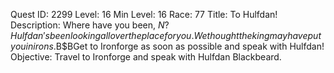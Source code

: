 Quest ID: 2299
Level: 16
Min Level: 16
Race: 77
Title: To Hulfdan!
Description: Where have you been, $N? Hulfdan's been looking all over the place for you. We thought the king may have put you in irons.$B$BGet to Ironforge as soon as possible and speak with Hulfdan!
Objective: Travel to Ironforge and speak with Hulfdan Blackbeard.
